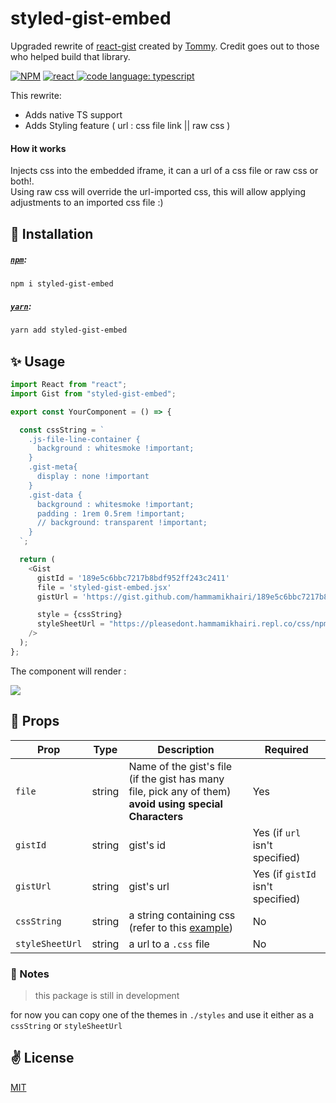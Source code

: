 # styled-gist-embed

Upgraded rewrite of [react-gist](https://github.com/tleunen/react-gist) created by [Tommy](https://github.com/tleunen). Credit goes out to those who helped build that library.


[![NPM](https://img.shields.io/npm/v/styled-gist-embed.svg)](https://www.npmjs.com/package/styled-gist-embed)
<a href="https://reactjs.org/">
    <img alt="react" src="https://badges.aleen42.com/src/react.svg" >
</a>
<a href="https://www.typescriptlang.org">
    <img alt="code language: typescript" src="https://badges.aleen42.com/src/typescript.svg">
</a>


This rewrite:
- Adds native TS support
- Adds Styling feature ( url : css file link || raw css )



#### How it works

Injects css into the embedded iframe, it can a url of a css file or raw css or both!. <br>
Using raw css will override the url-imported css,
this will allow applying adjustments to an imported css file :)

## 🚀 Installation

##### [`npm`](https://docs.npmjs.com/downloading-and-installing-node-js-and-npm):

```bash
npm i styled-gist-embed
```

##### [`yarn`](https://classic.yarnpkg.com/en/docs/install/#mac-stable):

```bash
yarn add styled-gist-embed
```

## ✨ Usage

```typescript jsx
import React from "react";
import Gist from "styled-gist-embed";

export const YourComponent = () => {

  const cssString = `
    .js-file-line-container {
      background : whitesmoke !important;
    }
    .gist-meta{
      display : none !important
    }
    .gist-data {
      background : whitesmoke !important;
      padding : 1rem 0.5rem !important;
      // background: transparent !important;
    }
  `;

  return (
    <Gist
      gistId = '189e5c6bbc7217b8bdf952ff243c2411'
      file = 'styled-gist-embed.jsx'
      gistUrl = 'https://gist.github.com/hammamikhairi/189e5c6bbc7217b8bdf952ff243c2411'

      style = {cssString}
      styleSheetUrl = "https://pleasedont.hammamikhairi.repl.co/css/npm.css"
    />
  );
};
```
The component will render :
<p>
  <img src='https://cdn.discordapp.com/attachments/992802358998355999/1002328190364168273/unknown.png'>
</p>

## 📌 Props

Prop                  | Type     | Description                   | Required
--------------------- | -------- | ------------------------- | --------
`file`|string|Name of the gist's file (if the gist has many file, pick any of them) <br> **avoid using special Characters**|Yes
`gistId`|string|gist's id|Yes (if `url` isn't specified)
`gistUrl`|string|gist's url| Yes (if `gistId` isn't specified)
`cssString`|string| a string containing css (refer to this <a href='##-usage'>example</a>) |No
`styleSheetUrl`|string|a url to a `.css` file|No|


### 📝 Notes
> this package is still in development

for now you can copy one of the themes in `./styles` and use it either as a `cssString` or `styleSheetUrl`

## ✌️ License
[MIT](https://opensource.org/licenses/MIT)